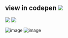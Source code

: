 ## view in codepen <a href="https://codepen.io/melikeoztekin/pen/xxWBvqb"><img src="https://img.shields.io/badge/CodePen-000?style=for-the-badge&logo=codepen&logoColor=white" /></a>
<img src="https://img.shields.io/badge/HTML5-FC4011?style=for-the-badge&logo=html5&logoColor=white" /> <img src="https://img.shields.io/badge/CSS3-5A8AB9?style=for-the-badge&logo=css3&logoColor=white" />

![image](https://user-images.githubusercontent.com/77509002/189717807-1042da0b-9f39-4bcb-aaf9-136f20c5f25d.png)
![image](https://user-images.githubusercontent.com/77509002/189717918-f82ccb29-7fb8-4ac9-b429-5b5c0b244325.png)
